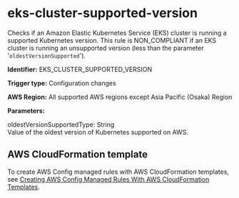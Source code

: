 # eks\-cluster\-supported\-version<a name="eks-cluster-supported-version"></a>

Checks if an Amazon Elastic Kubernetes Service \(EKS\) cluster is running a supported Kubernetes version\. This rule is NON\_COMPLIANT if an EKS cluster is running an unsupported version \(less than the parameter '`oldestVersionSupported`'\)\. 

**Identifier:** EKS\_CLUSTER\_SUPPORTED\_VERSION

**Trigger type:** Configuration changes

**AWS Region:** All supported AWS regions except Asia Pacific \(Osaka\) Region

**Parameters:**

oldestVersionSupportedType: String  
Value of the oldest version of Kubernetes supported on AWS\.

## AWS CloudFormation template<a name="w76aac11c31c17b7d233c15"></a>

To create AWS Config managed rules with AWS CloudFormation templates, see [Creating AWS Config Managed Rules With AWS CloudFormation Templates](aws-config-managed-rules-cloudformation-templates.md)\.